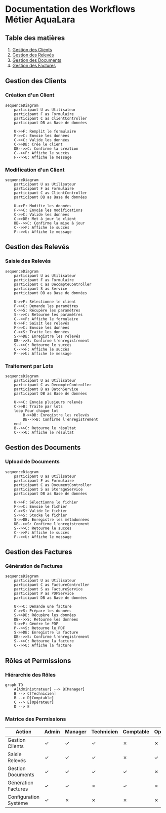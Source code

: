 # Documentation des Workflows Métier AquaLara

## Table des matières
1. [Gestion des Clients](#gestion-des-clients)
2. [Gestion des Relevés](#gestion-des-relevés)
3. [Gestion des Documents](#gestion-des-documents)
4. [Gestion des Factures](#gestion-des-factures)

## Gestion des Clients

### Création d'un Client
```mermaid
sequenceDiagram
    participant U as Utilisateur
    participant F as Formulaire
    participant C as ClientController
    participant DB as Base de données

    U->>F: Remplit le formulaire
    F->>C: Envoie les données
    C->>C: Valide les données
    C->>DB: Crée le client
    DB-->>C: Confirme la création
    C-->>F: Affiche le succès
    F-->>U: Affiche le message
```

### Modification d'un Client
```mermaid
sequenceDiagram
    participant U as Utilisateur
    participant F as Formulaire
    participant C as ClientController
    participant DB as Base de données

    U->>F: Modifie les données
    F->>C: Envoie les modifications
    C->>C: Valide les données
    C->>DB: Met à jour le client
    DB-->>C: Confirme la mise à jour
    C-->>F: Affiche le succès
    F-->>U: Affiche le message
```

## Gestion des Relevés

### Saisie des Relevés
```mermaid
sequenceDiagram
    participant U as Utilisateur
    participant F as Formulaire
    participant C as DecompteController
    participant S as Service
    participant DB as Base de données

    U->>F: Sélectionne le client
    F->>C: Demande les paramètres
    C->>S: Récupère les paramètres
    S-->>C: Retourne les paramètres
    C-->>F: Affiche le formulaire
    U->>F: Saisit les relevés
    F->>C: Envoie les données
    C->>S: Traite les données
    S->>DB: Enregistre les relevés
    DB-->>S: Confirme l'enregistrement
    S-->>C: Retourne le succès
    C-->>F: Affiche le succès
    F-->>U: Affiche le message
```

### Traitement par Lots
```mermaid
sequenceDiagram
    participant U as Utilisateur
    participant C as DecompteController
    participant B as BatchService
    participant DB as Base de données

    U->>C: Envoie plusieurs relevés
    C->>B: Traite par lots
    loop Pour chaque lot
        B->>DB: Enregistre les relevés
        DB-->>B: Confirme l'enregistrement
    end
    B-->>C: Retourne le résultat
    C-->>U: Affiche le résultat
```

## Gestion des Documents

### Upload de Documents
```mermaid
sequenceDiagram
    participant U as Utilisateur
    participant F as Formulaire
    participant C as DocumentController
    participant S as StorageService
    participant DB as Base de données

    U->>F: Sélectionne le fichier
    F->>C: Envoie le fichier
    C->>S: Valide le fichier
    S->>S: Stocke le fichier
    S->>DB: Enregistre les métadonnées
    DB-->>S: Confirme l'enregistrement
    S-->>C: Retourne le succès
    C-->>F: Affiche le succès
    F-->>U: Affiche le message
```

## Gestion des Factures

### Génération de Factures
```mermaid
sequenceDiagram
    participant U as Utilisateur
    participant C as FactureController
    participant S as FactureService
    participant P as PDFService
    participant DB as Base de données

    U->>C: Demande une facture
    C->>S: Prépare les données
    S->>DB: Récupère les données
    DB-->>S: Retourne les données
    S->>P: Génère le PDF
    P-->>S: Retourne le PDF
    S->>DB: Enregistre la facture
    DB-->>S: Confirme l'enregistrement
    S-->>C: Retourne la facture
    C-->>U: Affiche la facture
```

## Rôles et Permissions

### Hiérarchie des Rôles
```mermaid
graph TD
    A[Administrateur] --> B[Manager]
    B --> C[Technicien]
    B --> D[Comptable]
    C --> E[Opérateur]
    D --> E
```

### Matrice des Permissions
| Action | Admin | Manager | Technicien | Comptable | Opérateur |
|--------|-------|---------|------------|-----------|-----------|
| Gestion Clients | ✓ | ✓ | ✓ | ✗ | ✗ |
| Saisie Relevés | ✓ | ✓ | ✓ | ✗ | ✓ |
| Gestion Documents | ✓ | ✓ | ✓ | ✓ | ✗ |
| Génération Factures | ✓ | ✓ | ✗ | ✓ | ✗ |
| Configuration Système | ✓ | ✗ | ✗ | ✗ | ✗ |